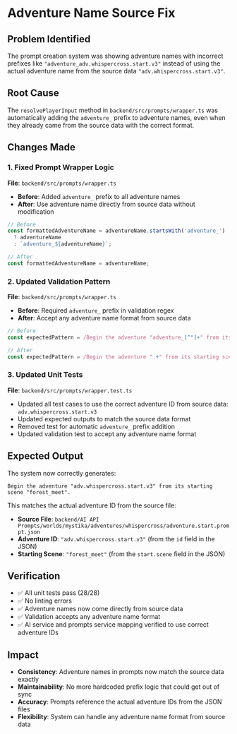 # Adventure Name Source Fix

## Problem Identified

The prompt creation system was showing adventure names with incorrect prefixes like `"adventure_adv.whispercross.start.v3"` instead of using the actual adventure name from the source data `"adv.whispercross.start.v3"`.

## Root Cause

The `resolvePlayerInput` method in `backend/src/prompts/wrapper.ts` was automatically adding the `adventure_` prefix to adventure names, even when they already came from the source data with the correct format.

## Changes Made

### 1. Fixed Prompt Wrapper Logic
**File**: `backend/src/prompts/wrapper.ts`

- **Before**: Added `adventure_` prefix to all adventure names
- **After**: Use adventure name directly from source data without modification

```typescript
// Before
const formattedAdventureName = adventureName.startsWith('adventure_') 
  ? adventureName 
  : `adventure_${adventureName}`;

// After  
const formattedAdventureName = adventureName;
```

### 2. Updated Validation Pattern
**File**: `backend/src/prompts/wrapper.ts`

- **Before**: Required `adventure_` prefix in validation regex
- **After**: Accept any adventure name format from source data

```typescript
// Before
const expectedPattern = /Begin the adventure "adventure_[^"]+" from its starting scene "\w+"/;

// After
const expectedPattern = /Begin the adventure ".+" from its starting scene "\w+"/;
```

### 3. Updated Unit Tests
**File**: `backend/src/prompts/wrapper.test.ts`

- Updated all test cases to use the correct adventure ID from source data: `adv.whispercross.start.v3`
- Updated expected outputs to match the source data format
- Removed test for automatic `adventure_` prefix addition
- Updated validation test to accept any adventure name format

## Expected Output

The system now correctly generates:
```
Begin the adventure "adv.whispercross.start.v3" from its starting scene "forest_meet".
```

This matches the actual adventure ID from the source file:
- **Source File**: `backend/AI API Prompts/worlds/mystika/adventures/whispercross/adventure.start.prompt.json`
- **Adventure ID**: `"adv.whispercross.start.v3"` (from the `id` field in the JSON)
- **Starting Scene**: `"forest_meet"` (from the `start.scene` field in the JSON)

## Verification

- ✅ All unit tests pass (28/28)
- ✅ No linting errors
- ✅ Adventure names now come directly from source data
- ✅ Validation accepts any adventure name format
- ✅ AI service and prompts service mapping verified to use correct adventure IDs

## Impact

- **Consistency**: Adventure names in prompts now match the source data exactly
- **Maintainability**: No more hardcoded prefix logic that could get out of sync
- **Accuracy**: Prompts reference the actual adventure IDs from the JSON files
- **Flexibility**: System can handle any adventure name format from source data

















